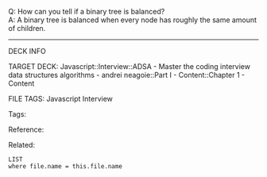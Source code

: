 Q: How can you tell if a binary tree is balanced?  
A: A binary tree is balanced when every node has roughly the same amount of children.
<!--ID: 1690027054620-->

---

DECK INFO

TARGET DECK: Javascript::Interview::ADSA - Master the coding interview data structures algorithms - andrei neagoie::Part I - Content::Chapter 1 - Content

FILE TAGS: Javascript Interview

Tags:

Reference:

Related:

```dataview
LIST
where file.name = this.file.name
```
